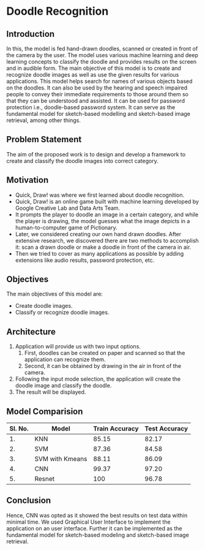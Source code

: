 # Doodle Recognition
## Introduction
In this, the model is fed hand-drawn doodles, scanned or created in front of the camera by the user. The model uses various machine learning and deep learning concepts to classify the doodle and provides results on the screen and in audible form. The main objective of this model is to create and recognize doodle images as well as use the given results for various applications. This model helps search for names of various objects based on the doodles. It can also be used by the hearing and speech impaired people to convey their immediate requirements to those around them so that they can be understood and assisted. It can be used for password protection i.e., doodle-based password system. It can serve as the fundamental model for sketch-based modelling and sketch-based image retrieval, among other things. 
## Problem Statement
The aim of the proposed work is to design and develop a framework to create and classify the doodle images into correct category.
## Motivation
* Quick, Draw! was where we first learned about doodle recognition.
* Quick, Draw! is an online game built with machine learning developed by Google Creative Lab and Data Arts Team. 
* It prompts the player to doodle an image in a certain category, and while the player is drawing, the model guesses what the image depicts in a human-to-computer game of Pictionary.
* Later, we considered creating our own hand drawn doodles. After extensive research, we discovered there are two methods to accomplish it: scan a drawn doodle or make a doodle in front of the camera in air.
* Then we tried to cover as many applications as possible by adding extensions like audio results, password protection, etc.
## Objectives
The main objectives of this model are:
* Create doodle images.
* Classify or recognize doodle images.
## Architecture
1. Application will provide us with two input options. 
   1. First, doodles can be created on paper and scanned so that the application can recognize them. 
   2. Second, it can be obtained by drawing in the air in front of the camera.
2. Following the input mode selection, the application will create the doodle image and classify the doodle.
3. The result will be displayed.
## Model Comparision
|Sl. No.| Model| Train Accuracy| Test Accuracy|
| --- | --- | --- | --- |
|1. | KNN | 85.15| 82.17|
|2. |SVM | 87.36| 84.58|
|3. | SVM with Kmeans| 88.11| 86.09|
|4. | CNN | 99.37| 97.20|
|5. | Resnet | 100| 96.78|
## Conclusion
Hence, CNN was opted as it showed the best results on test data within minimal time. We used Graphical User Interface to implement the application on an user interface. Further it can be implemented as the fundamental model for sketch-based modeling and sketch-based image retrieval. 
